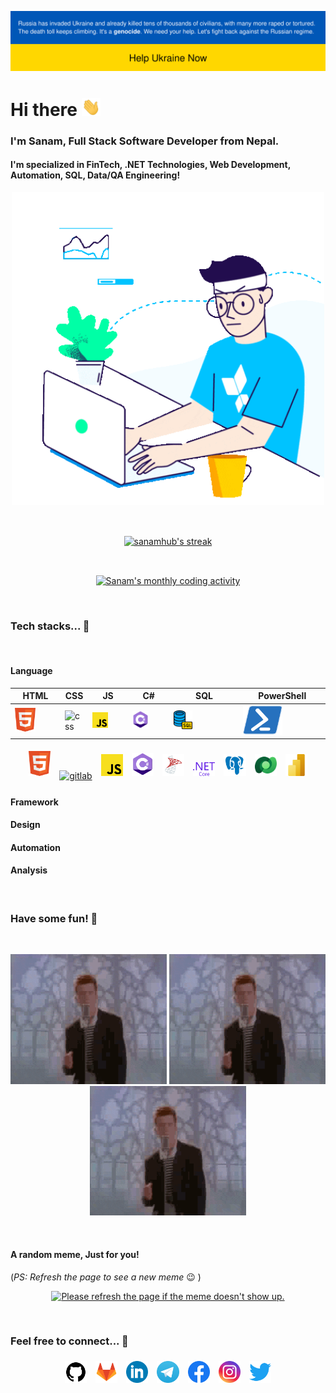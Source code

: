 <!-- Stand with Ukraine -->

[![Stand With Ukraine](./assets/svg/stand-with-ukraine.svg)](https://stand-with-ukraine.pp.ua/)

<!-- Greeting and tagline -->
<h1>Hi there <img src="./assets/gif/wave.gif" width="30"></h1>

<h3>I'm Sanam, Full Stack Software Developer from Nepal.</h3>
<h4>I'm specialized in FinTech, .NET Technologies, Web Development, Automation, SQL, Data/QA Engineering!</h4>

<!-- Coder GIF -->
<p align="center">
<img src="./assets/gif/gif.gif" alt="Coder GIF" width="500">
</p>

<br />

<!-- Beautiful Streak -->
<p align="center">
<a href="#go-nowhere">
<img align="center" src="https://github-readme-streak-stats.herokuapp.com/?user=sanamhub&theme=tokyonight&ring=ffa200&fire=15f4ee&currStreakNum=a35eff&currStreakLabel=a35eff&sideLabels=4296f5&sideNums=4296f5&hide_border=true&background=00000000" alt="sanamhub's streak" />
</a>
</p>

<br />

<!-- Activity graph -->
<p align="center">
<a href="#">
<img align="center" src="https://activity-graph.herokuapp.com/graph?username=sanamhub&theme=github&bg_color=ffffff00&color=2800f0&point=a35eff&line=15f4ee&custom_title=Last%20month%20GitHub%20activity&hide_border=true&area=true" alt="Sanam's monthly coding activity" />
</a>
</p>

<br>

### Tech stacks... 🚀

<br>

#### Language

| HTML                                                                     | CSS                                                                    | JS                                                                   | C#                                                                   | SQL                                                                    | PowerShell                                                                    |
| ------------------------------------------------------------------------ | ---------------------------------------------------------------------- | -------------------------------------------------------------------- | -------------------------------------------------------------------- | ---------------------------------------------------------------------- | ----------------------------------------------------------------------------- |
| <img src="./assets/svg/html.svg" alt="html" width="50%" height="100%" /> | <img src="./assets/svg/css.svg" alt="css" width="50%" height="100%" /> | <img src="./assets/svg/js.svg" alt="js" width="50%" height="100%" /> | <img src="./assets/svg/cs.svg" alt="c#" width="50%" height="100%" /> | <img src="./assets/img/sql.png" alt="sql" width="30%" height="100%" /> | <img src="./assets/svg/PowerShell.svg" alt="sql" width="50%" height="100%" /> |

<p align="center">
<a href="#"><img src="./assets/svg/html.svg" alt="github" width="7%" style="padding:5px" /></a>
<a href="#"><img src="./assets/svg/css.svg" alt="gitlab" width="7%" style="padding:5px" /></a>
<a href="#"><img src="./assets/svg/js.svg" alt="gitlab" width="7%" style="padding:5px" /></a>
<a href="#"><img src="./assets/svg/cs.svg" alt="gitlab" width="7%" style="padding:5px" /></a>
<a href="#"><img src="./assets/svg/mssql.svg" alt="gitlab" width="7%" style="padding:5px" /></a>
<a href="#"><img src="./assets/svg/dotnet.svg" alt="gitlab" width="7%" style="padding:5px" /></a>
<a href="#"><img src="./assets/svg/pgsql.svg" alt="gitlab" width="7%" style="padding:5px" /></a>
<a href="#"><img src="./assets/svg/dv.svg" alt="gitlab" width="7%" style="padding:5px" /></a>
<a href="#"><img src="./assets/svg/pbi.svg" alt="gitlab" width="7%" style="padding:5px" /></a>

#### Framework

#### Design

#### Automation

#### Analysis

<br>

### Have some fun! 🎉

<br>

<p align="center">
<img src="./assets/gif/rickroll.gif" width="250" height="auto" />
<img src="./assets/gif/rickroll.gif" width="250" height="auto" />
<img src="./assets/gif/rickroll.gif" width="250" height="auto" />
</p>

<br>

#### A random meme, Just for you!

(_PS: Refresh the page to see a new meme_ :wink: )

<p align="center">
<a href="https://github.com/techytushar/random-memer"><img src='https://random-memer.herokuapp.com/' title="Meme" alt="Please refresh the page if the meme doesn't show up." height="400"></a>
</p>

<br>

### Feel free to connect... 🤝

<p align="center">
<a href="#"><img src="./assets/svg/github.svg" alt="github" width="7%" style="padding:5px" /></a>
<a href="#"><img src="./assets/svg/gitlab.svg" alt="gitlab" width="7%" style="padding:5px" /></a>
<a href="#"><img src="./assets/svg/linkedin.svg" alt="linkedin" width="7%" style="padding:5px" /></a>
<a href="#"><img src="./assets/svg/telegram.svg" alt="telegram" width="7%" style="padding:5px" /></a>
<a href="#"><img src="./assets/svg/facebook.svg" alt="facebook" width="7%" style="padding:5px" /></a>
<a href="#"><img src="./assets/svg/instagram.svg" alt="instagram" width="7%" style="padding:5px" /></a>
<a href="#"><img src="./assets/svg/twitter.svg" alt="twitter" width="7%" style="padding:5px" /></a>
</p>
